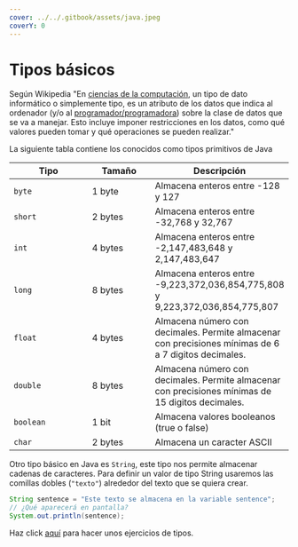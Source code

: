 ```yaml
---
cover: ../../.gitbook/assets/java.jpeg
coverY: 0
---
```


# Tipos básicos

Según Wikipedia "En [ciencias de la computación](https://es.wikipedia.org/wiki/Ciencias\_de\_la\_computaci%C3%B3n), un tipo de dato informático o simplemente tipo, es un atributo de los datos que indica al ordenador (y/o al [programador/programadora](https://es.wikipedia.org/wiki/Programador)) sobre la clase de datos que se va a manejar. Esto incluye imponer restricciones en los datos, como qué valores pueden tomar y qué operaciones se pueden realizar."​

La siguiente tabla contiene los conocidos como tipos primitivos de Java

<table><thead><tr><th width="130.33333333333331">Tipo</th><th width="100">Tamaño</th><th>Descripción</th></tr></thead><tbody><tr><td><code>byte</code></td><td>1 byte</td><td>Almacena enteros entre -128 y 127</td></tr><tr><td><code>short</code></td><td>2 bytes</td><td>Almacena enteros entre -32,768 y 32,767</td></tr><tr><td><code>int</code></td><td>4 bytes</td><td>Almacena enteros entre -2,147,483,648 y 2,147,483,647</td></tr><tr><td><code>long</code></td><td>8 bytes</td><td>Almacena enteros entre -9,223,372,036,854,775,808 y 9,223,372,036,854,775,807</td></tr><tr><td><code>float</code></td><td>4 bytes</td><td>Almacena número con decimales. Permite almacenar con precisiones mínimas de 6 a 7 digitos decimales.</td></tr><tr><td><code>double</code></td><td>8 bytes</td><td>Almacena número con decimales. Permite almacenar con precisiones mínimas de 15 digitos decimales.</td></tr><tr><td><code>boolean</code></td><td>1 bit</td><td>Almacena valores booleanos (true o false)</td></tr><tr><td><code>char</code></td><td>2 bytes</td><td>Almacena un caracter ASCII</td></tr></tbody></table>

Otro tipo básico en Java es `String`, este tipo nos permite almacenar cadenas de caracteres. Para definir un valor de tipo String usaremos las comillas dobles (`"texto"`) alrededor del texto que se quiera crear.

```java
String sentence = "Este texto se almacena en la variable sentence";
// ¿Qué aparecerá en pantalla?
System.out.println(sentence);
```

Haz click [aquí](https://www.w3schools.com/java/exercise.asp?filename=exercise\_data\_types1) para hacer unos ejercicios de tipos.

